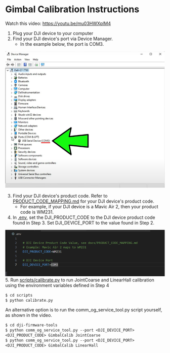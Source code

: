 
# Gimbal Calibration Instructions

Watch this video: https://youtu.be/mu03HWXplM4

1. Plug your DJI device to your computer
2. Find your DJI device's port via Device Manager.
    - In the example below, the port is COM3.

![alt text](images/device_manager.png)

3. Find your DJI device's product code. Refer to [PRODUCT_CODE_MAPPING.md](docs/PRODUCT_CODE_MAPPING.md) for your DJI device's product code.
    - For example, if your DJI device is a Mavic Air 2, then your product code is WM231.
4. In [.env](../.env), set the DJI_PRODUCT_CODE to the DJI device product code found in Step 3. Set DJI_DEVICE_PORT to the value found in Step 2.

![alt text](images/dotenv.png)
5. Run [scripts/calibrate.py](../scripts/calibrate.py) to run JointCoarse and LinearHall calibration using the environment variables defined in Step 4

```
$ cd scripts
$ python calibrate.py
```

An alternative option is to run the comm_og_service_tool.py script yourself, as shown in the video.
```
$ cd dji-firmware-tools
$ python comm_og_service_tool.py --port <DJI_DEVICE_PORT> <DJI_PRODUCT_CODE> GimbalCalib JointCoarse
$ python comm_og_service_tool.py --port <DJI_DEVICE_PORT> <DJI_PRODUCT_CODE> GimbalCalib LinearHall
```